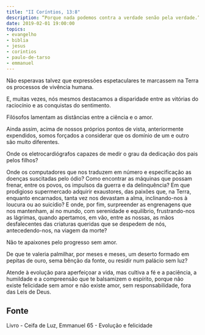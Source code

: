 ```yaml
---
title: "II Coríntios, 13:8"
description: “Porque nada podemos contra a verdade senão pela verdade.” – Paulo
date: 2019-02-01 19:00:00
topics: 
- evangelho
- biblia
- jesus
- corintios
- paulo-de-tarso
- emmanuel
---
```


Não esperavas talvez que expressões espetaculares te marcassem na Terra os processos
de vivência humana.

E, muitas vezes, nós mesmos destacamos a disparidade entre as vitórias do raciocínio e as
conquistas do sentimento.

Filósofos lamentam as distâncias entre a ciência e o amor.

Ainda assim, acima de nossos próprios pontos de vista, anteriormente expendidos, somos
forçados a considerar que os domínio de um e outro são muito diferentes.

Onde os eletrocardiógrafos capazes de medir o grau da dedicação dos pais pelos filhos?

Onde os computadores que nos traduzem em número e especificação as doenças
suscitadas pelo ódio? Como encontrar as máquinas que possam frenar, entre os
povos, os impulsos da guerra e da delinquência? Em que prodigioso supermercado
adquirir exaustores, das paixões que, na Terra, enquanto encarnados, tanta vez
nos devastam a alma, inclinando-nos à loucura ou ao suicídio? E onde, por fim,
surpreender as engrenagens que nos mantenham, aí no mundo, com serenidade e
equilíbrio, frustrando-nos as lágrimas, quando apertamos, em vão, entre as
nossas, as mãos desfalecentes das criaturas queridas que se despedem de nós,
antecedendo-nos, na viagem da morte?

Não te apaixones pelo progresso sem amor.

De que te valeria palmilhar, por meses e meses, um deserto formado em pepitas de ouro,
sema bênção da fonte, ou residir num palácio sem luz?

Atende à evolução para aperfeiçoar a vida, mas cultiva a fé e a paciência, a humildade e a
compreensão que te balsamizem o espírito, porque não existe felicidade sem amor e não
existe amor, sem responsabilidade, fora das Leis de Deus.


## Fonte
Livro - Ceifa de Luz, Emmanuel
65 - Evolução e felicidade
